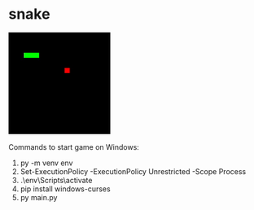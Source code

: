 # snake

![Demo Video](./demo/snake_demo.gif)

Commands to start game on Windows:

1. py -m venv env
2. Set-ExecutionPolicy -ExecutionPolicy Unrestricted -Scope Process
3. .\env\Scripts\activate
4. pip install windows-curses
5. py main.py